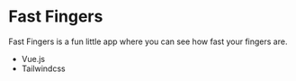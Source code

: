 # Fast Fingers
Fast Fingers is a fun little app where you can see how fast your fingers are.

- Vue.js
- Tailwindcss